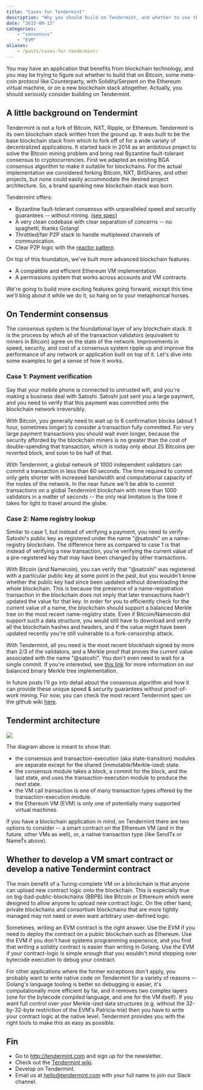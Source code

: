 ```yaml
---
title: "Cases for Tendermint"
description: "Why you should build on Tendermint, and whether to use the EVM"
date: "2015-09-13"
categories: 
    - "consensus"
    - "EVM"
aliases:
    - /posts/cases-for-tendermint/
---
```


You may have an application that benefits from blockchain technology, and you may be trying to figure out whether to build that on Bitcoin, some meta-coin protocol like Counterparty, with Solidity/Serpent on the Ethereum virtual machine, or on a new blockchain stack altogether.  Actually, you should seriously consider building on Tendermint.

## A little background on Tendermint

Tendermint is not a fork of Bitcoin, NXT, Ripple, or Ethereum.  Tendermint is its own blockchain stack written from the ground up.  It was built to be the base blockchain stack from which to fork off of for a wide variety of decentralized applications.  It started back in 2014 as an ambitious project to solve the Bitcoin mining problem and bring real Byzantine fault-tolerant consensus to cryptocurrencies.  First we adapted an existing BGA consensus algorithm to make it suitable for blockchains.  For the actual implementation we considered forking Bitcoin, NXT, BitShares, and other projects, but none could easily accommodate the desired project architecture.  So, a brand spanking new blockchain stack was born.

Tendermint offers:

* Byzantine fault-tolerant consensus with unparalleled speed and security guarantees -- without mining. [(see spec)](https://github.com/tendermint/tendermint/wiki/Byzantine-Consensus-Algorithm)
* A very clean codebase with clear separation of concerns -- no spaghetti, thanks Golang!
* Throttled/fair P2P stack to handle multiplexed channels of communication.
* Clear P2P logic with the [reactor pattern](https://en.wikipedia.org/wiki/Reactor_pattern)

On top of this foundation, we've built more advanced blockchain features.

* A compatible and efficient Ethereum VM implementation
* A permissions system that works across accounts and VM contracts

We're going to build more exciting features going forward, except this time we'll blog about it while we do it, so hang on to your metaphorical horses.

## On Tendermint consensus

The consensus system is the foundational layer of any blockchain stack. It is the process by which all of the transaction validators (equivalent to miners in Bitcoin) agree on the state of the network.  Improvements in speed, security, and cost of a consensus system ripple up and improve the performance of any network or application built on top of it.  Let's dive into some examples to get a sense of how it works.

### Case 1: Payment verification

Say that your mobile phone is connected to untrusted wifi, and you're making a business deal with Satoshi.  Satoshi just sent you a large payment, and you need to verify that this payment was committed onto the blockchain network irreversibly.

With Bitcoin, you generally need to wait up to 6 confirmation blocks (about 1 hour, sometimes longer) to consider a transaction fully committed.  For very large payment transactions you should wait even longer, because the security afforded by the blockchain miners is no greater than the cost of double-spending that transaction, which is today only about 25 Bitcoins per reverted block, and soon to be half of that.

With Tendermint, a global network of 1000 independent validators can commit a transaction in less than 60 seconds.  The time required to commit only gets shorter with increased bandwidth and computational capacity of the nodes of the network.  In the near future we'll be able to commit transactions on a global Tendermint blockchain with more than 1000 validators in a matter of seconds -- the only real limitation is the time it takes for light to travel around the globe.

### Case 2: Name registry lookup

Similar to case 1, but instead of verifying a payment, you need to verify Satoshi's public key as registered under the name "@satoshi" on a name-registry blockchain.  The difference here as compared to case 1 is that instead of verifying a new transaction, you're verifying the current value of a pre-registered key that may have been changed by other transactions.

With Bitcoin (and Namecoin), you can verify that "@satoshi" was registered with a particular public key at some point in the past, but you wouldn't know whether the public key had since been updated without downloading the whole blockchain.  This is because the presence of a name-registration transaction in the blockchain does not imply that later transactions hadn't updated the value for that key.  In order for you to efficiently check for the current value of a name, the blockchain should support a balanced Merkle tree on the most recent name-registry state.  Even if Bitcoin/Namecoin did support such a data structure, you would still have to download and verify all the blockchain hashes and headers, and if the value might have been updated recently you're still vulnerable to a fork-censorship attack.

With Tendermint, all you need is the most recent blockhash signed by more than 2/3 of the validators, and a Merkle proof that proves the current value associated with the name "@satoshi".  You don't even need to wait for a single commit.  If you're interested, see [this link](https://github.com/tendermint/tendermint/wiki/Merkle-Trees#iavl-tree) for more information on our balanced binary Merkle tree implementation.

In future posts I'll go into detail about the consensus algorithm and how it can provide these unique speed & security guarantees without proof-of-work mining.  For now, you can check the most recent Tendermint spec on the github wiki [here](https://github.com/tendermint/tendermint/).


## Tendermint architecture

<img src="~assets/images/tm_architecture.png">

The diagram above is meant to show that:

* the consensus and transaction-execution (aka state-transition) modules are separate except for the shared (immutable/Merkle-ized) state.
* the consensus module takes a block, a commit for the block, and the last state, and uses the transaction-execution module to produce the next state.
* the VM call transaction is one of many transaction types offered by the transaction-execution module.
* the Ethereum VM (EVM) is only one of potentially many supported virtual machines.

If you have a blockchain application in mind, on Tendermint there are two options to consider -- a smart contract on the Ethereum VM (and in the future, other VMs as well), or, a native transaction type (like SendTx or NameTx above).

## Whether to develop a VM smart contract or develop a native Tendermint contract

The main benefit of a Turing-complete VM on a blockchain is that anyone can upload new contract logic onto the blockchain.  This is especially true on big-bad-public-blockchains (BBPB) like Bitcoin or Ethereum which were designed to allow anyone to upload new contract logic.  On the other hand, private blockchains and consortium blockchains that are more tightly managed may not need or even want arbitrary user-defined logic.

Sometimes, writing an EVM contract is the right answer.  Use the EVM if you need to deploy the contract on a public blockchain such as Ethereum.  Use the EVM if you don't have systems programming experience, and you find that writing a solidity contract is easier than writing in Golang.  Use the EVM if your contract-logic is simple enough that you wouldn't mind stepping over bytecode execution to debug your contract.

For other applications where the former exceptions don't apply, you probably want to write native code on Tendermint for a variety of reasons -- Golang's language tooling is better so debugging is easier, it's computationally more efficient by far, and it removes two complex layers (one for the bytecode compiled language, and one for the VM itself).  If you want full control over your Merkle-ized data structures (e.g. without the 32-by-32-byte restriction of the EVM's Patricia-trie) then you have to write your contract logic at the native level.  Tendermint provides you with the right tools to make this as easy as possible.

## Fin

* Go to http://tendermint.com and sign up for the newsletter.
* Check out the [Tendermint wiki](https://github.com/tendermint/tendermint/wiki).
* Develop on Tendermint.
* Email us at hello@tendermint.com with your full name to join our Slack channel.
